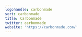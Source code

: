 ```yaml
---
logohandle: carbonmade
sort: carbonmade
title: Carbonmade
twitter: carbonmade
website: 'https://carbonmade.com/'
---
```

